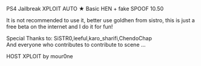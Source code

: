 PS4 Jailbreak XPLOIT AUTO ★ Basic HEN + fake SPOOF 10.50  

It is not recommended to use it, better use goldhen from sistro, this is just a free beta on the internet and I do it for fun!


Special Thanks to: SiSTR0,leeful,karo_sharifi,ChendoChap  
And everyone who contributes to contribute to scene ...

HOST XPLOIT by mour0ne


